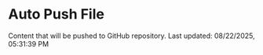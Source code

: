 # Auto Push File

Content that will be pushed to GitHub repository.
Last updated: 08/22/2025, 05:31:39 PM